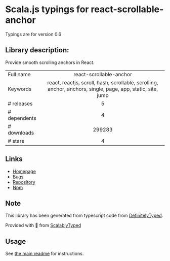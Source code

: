 
# Scala.js typings for react-scrollable-anchor

Typings are for version 0.6

## Library description:
Provide smooth scrolling anchors in React.

|                    |                 |
| ------------------ | :-------------: |
| Full name          | react-scrollable-anchor |
| Keywords           | react, reactjs, scroll, hash, scrollable, scrolling, anchor, anchors, single, page, app, static, site, jump |
| # releases         | 5 |
| # dependents       | 4 |
| # downloads        | 299283 |
| # stars            | 4 |

## Links
- [Homepage](https://github.com/gabergg/react-scrollable-anchor)
- [Bugs](https://github.com/gabergg/react-scrollable-anchor/issues)
- [Repository](https://github.com/gabergg/react-scrollable-anchor)
- [Npm](https://www.npmjs.com/package/react-scrollable-anchor)
    


## Note
This library has been generated from typescript code from [DefinitelyTyped](https://definitelytyped.org).

Provided with :purple_heart: from [ScalablyTyped](https://github.com/oyvindberg/ScalablyTyped)

## Usage
See [the main readme](../../readme.md) for instructions.


